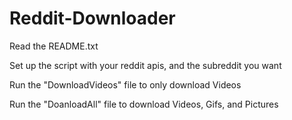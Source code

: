 # Reddit-Downloader

Read the README.txt

Set up the script with your reddit apis, and the subreddit you want

Run the "DownloadVideos" file to only download Videos

Run the "DoanloadAll" file to download Videos, Gifs, and Pictures
